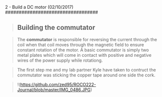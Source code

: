 2 - Build a DC motor (02/10/2017)
##################################

> ## Building the commutator

> The **commutator** is responsible for reversing the current through the coil when that coil moves through the magnetic field to ensure constant rotation of the motor. A basic commutator is simply two metal plates which will come in contact with positive and negative wires of the power supply while rotationg.

> The first step me and my lab partner Kyle have taken to contruct the commutator was sticking the copper tape around one side the cork.

> !(https://github.com/zed95/ROCO222-Journal/blob/master/IMG_0486.JPG)
